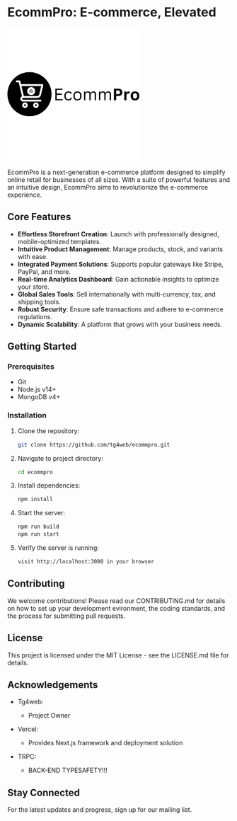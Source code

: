 # EcommPro: E-commerce, Elevated

<img src="./public/ecommpro.svg" width="300px" />

EcommPro is a next-generation e-commerce platform designed to simplify online retail for businesses of all sizes. With a suite of powerful features and an intuitive design, EcommPro aims to revolutionize the e-commerce experience.

## Core Features

- **Effortless Storefront Creation**: Launch with professionally designed, mobile-optimized templates.
- **Intuitive Product Management**: Manage products, stock, and variants with ease.
- **Integrated Payment Solutions**: Supports popular gateways like Stripe, PayPal, and more.
- **Real-time Analytics Dashboard**: Gain actionable insights to optimize your store.
- **Global Sales Tools**: Sell internationally with multi-currency, tax, and shipping tools.
- **Robust Security**: Ensure safe transactions and adhere to e-commerce regulations.
- **Dynamic Scalability**: A platform that grows with your business needs.

## Getting Started

### Prerequisites

- Git
- Node.js v14+
- MongoDB v4+

### Installation

1. Clone the repository:
   ```bash
   git clone https://github.com/tg4web/ecommpro.git

2. Navigate to project directory:
   ```bash
   cd ecommpro
3. Install dependencies:
   ```bash
   npm install
4. Start the server:
   ```bash
   npm run build 
   npm run start

5. Verify the server is running:
   ```bash
   visit http://localhost:3000 in your browser

## Contributing

We welcome contributions! Please read our CONTRIBUTING.md for details on how to set up your development evironment, the coding standards, and the process for submitting pull requests.

## License

This project is licensed under the MIT License - see the LICENSE.md file for details.

## Acknowledgements

- Tg4web:
   - Project Owner

- Vercel:
   - Provides Next.js framework and deployment solution

- TRPC:
   - BACK-END TYPESAFETY!!!

## Stay Connected

For the latest updates and progress, sign up for our mailing list.